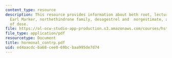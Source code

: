 ```yaml
---
content_type: resource
description: This resource provides information about beth root, lectures of Russel
  Earl Marker, northethindrone family, desogestrel and  norgestimate, and definitions
  of dose.
file: https://ol-ocw-studio-app-production.s3.amazonaws.com/courses/hst-071-human-reproductive-biology-fall-2005/ed4aacdcba68cee069bcbaa995de7d74_hormonal_contrp.pdf
file_type: application/pdf
resourcetype: Document
title: hormonal_contrp.pdf
uid: ed4aacdc-ba68-cee0-69bc-baa995de7d74
---
```

